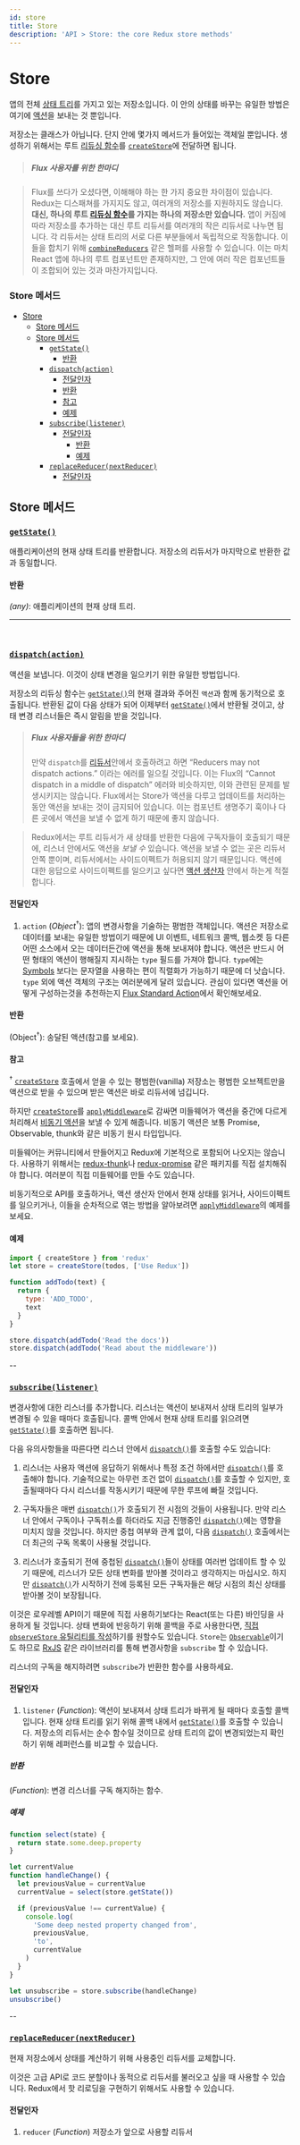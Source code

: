 ```yaml
---
id: store
title: Store
description: 'API > Store: the core Redux store methods'
---
```


# Store

앱의 전체 [상태 트리](../understanding/thinking-in-redux/Glossary.md#상태)를 가지고 있는 저장소입니다.
이 안의 상태를 바꾸는 유일한 방법은 여기에 [액션](../understanding/thinking-in-redux/Glossary.md#액션)을 보내는 것 뿐입니다.

저장소는 클래스가 아닙니다. 단지 안에 몇가지 메서드가 들어있는 객체일 뿐입니다.
생성하기 위해서는 루트 [리듀싱 함수](../understanding/thinking-in-redux/Glossary.md#리듀서)를 [`createStore`](createStore.md)에 전달하면 됩니다.

> ##### Flux 사용자를 위한 한마디

> Flux를 쓰다가 오셨다면, 이해해야 하는 한 가지 중요한 차이점이 있습니다. Redux는 디스패쳐를 가지지도 않고, 여러개의 저장소를 지원하지도 않습니다. **대신, 하나의 루트 [리듀싱 함수](../understanding/thinking-in-redux/Glossary.md#리듀서)를 가지는 하나의 저장소만 있습니다.** 앱이 커짐에 따라 저장소를 추가하는 대신 루트 리듀서를 여러개의 작은 리듀서로 나누면 됩니다. 각 리듀서는 상태 트리의 서로 다른 부분들에서 독립적으로 작동합니다. 이들을 합치기 위해 [`combineReducers`](combineReducers.md) 같은 헬퍼를 사용할 수 있습니다. 이는 마치 React 앱에 하나의 루트 컴포넌트만 존재하지만, 그 안에 여러 작은 컴포넌트들이 조합되어 있는 것과 마찬가지입니다.

### Store 메서드

- [Store](#store)
  - [Store 메서드](#store-메서드)
  - [Store 메서드](#store-메서드-1)
    - [`getState()`](#getstate)
      - [반환](#반환)
    - [`dispatch(action)`](#dispatchaction)
      - [전달인자](#전달인자)
      - [반환](#반환-1)
      - [참고](#참고)
      - [예제](#예제)
    - [`subscribe(listener)`](#subscribelistener)
      - [전달인자](#전달인자-1)
        - [반환](#반환-2)
        - [예제](#예제-1)
    - [`replaceReducer(nextReducer)`](#replacereducernextreducer)
      - [전달인자](#전달인자-2)

## Store 메서드

### [`getState()`](#getState)

애플리케이션의 현재 상태 트리를 반환합니다.
저장소의 리듀서가 마지막으로 반환한 값과 동일합니다.

#### 반환

_(any)_: 애플리케이션의 현재 상태 트리.

---

&nbsp;

### [`dispatch(action)`](#dispatch)

액션을 보냅니다. 이것이 상태 변경을 일으키기 위한 유일한 방법입니다.

저장소의 리듀싱 함수는 [`getState()`](#getState)의 현재 결과와 주어진 `액션`과 함께 동기적으로 호출됩니다. 반환된 값이 다음 상태가 되어 이제부터 [`getState()`](#getState)에서 반환될 것이고, 상태 변경 리스너들은 즉시 알림을 받을 것입니다.

> ##### Flux 사용자들을 위한 한마디
>
> 만약 `dispatch`를 [리듀서](../understanding/thinking-in-redux/Glossary.md#리듀서)안에서 호출하려고 하면 “Reducers may not dispatch actions.” 이라는 에러를 일으킬 것입니다. 이는 Flux의 “Cannot dispatch in a middle of dispatch” 에러와 비슷하지만, 이와 관련된 문제를 발생시키지는 않습니다. Flux에서는 Store가 액션을 다루고 업데이트를 처리하는 동안 액션을 보내는 것이 금지되어 있습니다. 이는 컴포넌트 생명주기 훅이나 다른 곳에서 액션을 보낼 수 없게 하기 때문에 좋지 않습니다.

> Redux에서는 루트 리듀서가 새 상태를 반환한 다음에 구독자들이 호출되기 때문에, 리스너 안에서도 액션을 _보낼 수_ 있습니다. 액션을 보낼 수 없는 곳은 리듀서 안쪽 뿐이며, 리듀서에서는 사이드이펙트가 허용되지 않기 때문입니다. 액션에 대한 응답으로 사이드이펙트를 일으키고 싶다면 [액션 생산자](../understanding/thinking-in-redux/Glossary.md#액션-생산자) 안에서 하는게 적절합니다.

#### 전달인자

1. `action` (_Object_<sup>†</sup>): 앱의 변경사항을 기술하는 평범한 객체입니다. 액션은 저장소로 데이터를 보내는 유일한 방법이기 때문에 UI 이벤트, 네트워크 콜백, 웹소켓 등 다른 어떤 소스에서 오는 데이터든간에 액션을 통해 보내져야 합니다. 액션은 반드시 어떤 형태의 액션이 행해질지 지시하는 `type` 필드를 가져야 합니다. `type`에는 [Symbols](https://developer.mozilla.org/en/docs/Web/JavaScript/Reference/Global_Objects/Symbol) 보다는 문자열을 사용하는 편이 직렬화가 가능하기 때문에 더 낫습니다. `type` 외에 액션 객체의 구조는 여러분에게 달려 있습니다. 관심이 있다면 액션을 어떻게 구성하는것을 추천하는지 [Flux Standard Action](https://github.com/acdlite/flux-standard-action)에서 확인해보세요.

#### 반환

(Object<sup>†</sup>): 송달된 액션(참고를 보세요).

#### 참고

<sup>†</sup> [`createStore`](createStore.md) 호출에서 얻을 수 있는 평범한(vanilla) 저장소는 평범한 오브젝트만을 액션으로 받을 수 있으며 받은 액션은 바로 리듀서에 넘깁니다.

하지만 [`createStore`](createStore.md)를 [`applyMiddleware`](applyMiddleware.md)로 감싸면 미들웨어가 액션을 중간에 다르게 처리해서 [비동기 액션](../understanding/thinking-in-redux/Glossary.md#비동기-액션)을 보낼 수 있게 해줍니다. 비동기 액션은 보통 Promise, Observable, thunk와 같은 비동기 원시 타입입니다.

미들웨어는 커뮤니티에서 만들어지고 Redux에 기본적으로 포함되어 나오지는 않습니다. 사용하기 위해서는 [redux-thunk](https://github.com/gaearon/redux-thunk)나 [redux-promise](https://github.com/acdlite/redux-promise) 같은 패키지를 직접 설치해줘야 합니다. 여러분이 직접 미들웨어를 만들 수도 있습니다.

비동기적으로 API를 호출하거나, 액션 생산자 안에서 현재 상태를 읽거나, 사이드이펙트를 일으키거나, 이들을 순차적으로 엮는 방법을 알아보려면 [`applyMiddleware`](applyMiddleware.md)의 예제를 보세요.

#### 예제

```js
import { createStore } from 'redux'
let store = createStore(todos, ['Use Redux'])

function addTodo(text) {
  return {
    type: 'ADD_TODO',
    text
  }
}

store.dispatch(addTodo('Read the docs'))
store.dispatch(addTodo('Read about the middleware'))
```

--

### [`subscribe(listener)`](#subscribe)

변경사항에 대한 리스너를 추가합니다. 리스너는 액션이 보내져서 상태 트리의 일부가 변경될 수 있을 때마다 호출됩니다. 콜백 안에서 현재 상태 트리를 읽으려면 [`getState()`](#getState)를 호출하면 됩니다.

다음 유의사항들을 따른다면 리스너 안에서 [`dispatch()`](#dispatch)를 호출할 수도 있습니다:

1. 리스너는 사용자 액션에 응답하기 위해서나 특정 조건 하에서만 [`dispatch()`](#dispatch)를 호출해야 합니다. 기술적으로는 아무런 조건 없이 [`dispatch()`](#dispatch)를 호출할 수 있지만, 호출될때마다 다시 리스너를 작동시키기 때문에 무한 루프에 빠질 것입니다.

2. 구독자들은 매번 [`dispatch()`](#dispatch)가 호출되기 전 시점의 것들이 사용됩니다. 만약 리스너 안에서 구독이나 구독취소를 하더라도 지금 진행중인 [`dispatch()`](#dispatch)에는 영향을 미치지 않을 것입니다. 하지만 중첩 여부와 관계 없이, 다음 [`dispatch()`](#dispatch) 호출에서는 더 최근의 구독 목록이 사용될 것입니다.

3. 리스너가 호출되기 전에 중첩된 [`dispatch()`](#dispatch)들이 상태를 여러번 업데이트 할 수 있기 때문에, 리스너가 모든 상태 변화를 받아볼 것이라고 생각하지는 마십시오. 하지만 [`dispatch()`](#dispatch)가 시작하기 전에 등록된 모든 구독자들은 해당 시점의 최신 상태를 받아볼 것이 보장됩니다.

이것은 로우레벨 API이기 때문에 직접 사용하기보다는 React(또는 다른) 바인딩을 사용하게 될 것입니다. 상태 변화에 반응하기 위해 콜백을 주로 사용한다면, [직접 `observeStore` 유틸리티를 작성](https://github.com/reactjs/redux/issues/303#issuecomment-125184409)하기를 원할수도 있습니다. `Store`는 [`Observable`](https://github.com/zenparsing/es-observable)이기도 하므로 [RxJS](https://github.com/ReactiveX/RxJS) 같은 라이브러리를 통해 변경사항을 `subscribe` 할 수 있습니다.

리스너의 구독을 해지하려면 `subscribe`가 반환한 함수를 사용하세요.

#### 전달인자

1. `listener` (_Function_): 액션이 보내져서 상태 트리가 바뀌게 될 때마다 호출할 콜백입니다. 현재 상태 트리를 읽기 위해 콜백 내에서 [`getState()`](#getState)를 호출할 수 있습니다. 저장소의 리듀서는 순수 함수일 것이므로 상태 트리의 값이 변경되었는지 확인하기 위해 레퍼런스를 비교할 수 있습니다.

##### 반환

(_Function_): 변경 리스너를 구독 해지하는 함수.

##### 예제

```js
function select(state) {
  return state.some.deep.property
}

let currentValue
function handleChange() {
  let previousValue = currentValue
  currentValue = select(store.getState())

  if (previousValue !== currentValue) {
    console.log(
      'Some deep nested property changed from',
      previousValue,
      'to',
      currentValue
    )
  }
}

let unsubscribe = store.subscribe(handleChange)
unsubscribe()
```

--

### [`replaceReducer(nextReducer)`](#replaceReducer)

현재 저장소에서 상태를 계산하기 위해 사용중인 리듀서를 교체합니다.

이것은 고급 API로 코드 분할이나 동적으로 리듀서를 불러오고 싶을 때 사용할 수 있습니다. Redux에서 핫 리로딩을 구현하기 위해서도 사용할 수 있습니다.

#### 전달인자

1. `reducer` (_Function_) 저장소가 앞으로 사용할 리듀서
